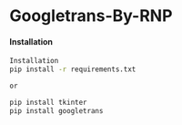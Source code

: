 # Googletrans-By-RNP


#### Installation

```BASH
Installation
pip install -r requirements.txt

or

pip install tkinter
pip install googletrans
```
